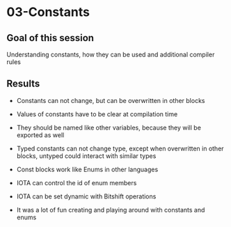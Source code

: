 # 03-Constants

## Goal of this session

Understanding constants, how they can be used and additional compiler rules

## Results

* Constants can not change, but can be overwritten in other blocks
* Values of constants have to be clear at compilation time 
* They should be named like other variables, because they will be exported as well
* Typed constants can not change type, except when overwritten in other blocks, untyped could interact with similar types
* Const blocks work like Enums in other languages
* IOTA can control the id of enum members
* IOTA can be set dynamic with Bitshift operations

* It was a lot of fun creating and playing around with constants and enums
